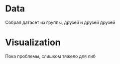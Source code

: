 # Data

Собрал датасет из группы, друзей и друзей друзей

# Visualization

Пока проблемы, слишком тяжело для либ